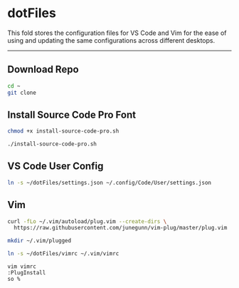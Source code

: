 # dotFiles

This fold stores the configuration files for VS Code and Vim for the ease of using and updating the same configurations across different desktops.

---

## Download Repo

```bash
cd ~
git clone 
```

## Install Source Code Pro Font

```bash
chmod +x install-source-code-pro.sh
```

```bash
./install-source-code-pro.sh
```

## VS Code User Config

```bash
ln -s ~/dotFiles/settings.json ~/.config/Code/User/settings.json
```

## Vim

```bash
curl -fLo ~/.vim/autoload/plug.vim --create-dirs \
  https://raw.githubusercontent.com/junegunn/vim-plug/master/plug.vim
```

```bash
mkdir ~/.vim/plugged
```

```bash
ln -s ~/dotFiles/vimrc ~/.vim/vimrc
```

```
vim vimrc
:PlugInstall
so %
```
